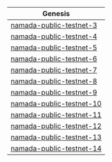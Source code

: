 | Genesis |
|-------|
|[namada-public-testnet-3](https://github.com/anoma/namada-testnets/blob/main/namada-public-testnet-3/moodman.toml)|
|[namada-public-testnet-4](https://github.com/anoma/namada-testnets/blob/main/namada-public-testnet-4/moodman.toml)|
|[namada-public-testnet-5](https://github.com/anoma/namada-testnets/blob/main/namada-public-testnet-5/moodman.toml)|
|[namada-public-testnet-6](https://github.com/anoma/namada-testnets/blob/main/namada-public-testnet-6/moodman.toml)|
|[namada-public-testnet-7](https://github.com/anoma/namada-testnets/blob/main/namada-public-testnet-7/moodman.toml)|
|[namada-public-testnet-8](https://github.com/anoma/namada-testnets/blob/main/namada-public-testnet-8/moodman.toml)|
|[namada-public-testnet-9](https://github.com/anoma/namada-testnets/blob/main/namada-public-testnet-9/moodman.toml)|
|[namada-public-testnet-10](https://github.com/anoma/namada-testnets/blob/main/namada-public-testnet-10/moodman.toml)|
|[namada-public-testnet-11](https://github.com/anoma/namada-testnets/blob/main/namada-public-testnet-11/moodman.toml)|
|[namada-public-testnet-12](https://github.com/anoma/namada-testnets/blob/main/namada-public-testnet-12/moodman.toml)|
|[namada-public-testnet-13](https://github.com/anoma/namada-testnets/blob/main/namada-public-testnet-13/moodman.toml)|
|[namada-public-testnet-14](https://github.com/anoma/namada-testnets/blob/main/namada-public-testnet-14/moodman.toml)|
